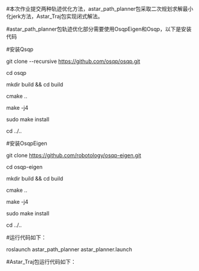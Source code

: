 #本次作业提交两种轨迹优化方法，astar_path_planner包采取二次规划求解最小化jerk方法，Astar_Traj包实现闭式解法。

#astar_path_planner包轨迹优化部分需要使用OsqpEigen和Osqp，以下是安装代码

#安装Qsqp

git clone --recursive https://github.com/osqp/osqp.git

cd osqp

mkdir build && cd build

cmake ..

make -j4

sudo make install

cd ../..

#安装OsqpEigen

git clone https://github.com/robotology/osqp-eigen.git

cd osqp-eigen

mkdir build && cd build

cmake ..

make -j4

sudo make install

cd ../..

#运行代码如下：

roslaunch astar_path_planner astar_planner.launch

#Astar_Traj包运行代码如下：



